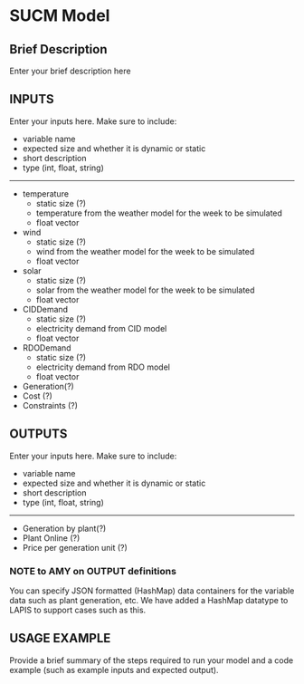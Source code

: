 # SUCM Model

## Brief Description
Enter your brief description here

## INPUTS
Enter your inputs here.  Make sure to include:
* variable name
* expected size and whether it is dynamic or static
* short description
* type (int, float, string)

---
* temperature
  * static size (?)
  * temperature from the weather model for the week to be simulated
  * float vector
* wind
  * static size (?)
  * wind from the weather model for the week to be simulated
  * float vector
* solar
  * static size (?)
  * solar from the weather model for the week to be simulated
  * float vector
* CIDDemand
  * static size (?)
  * electricity demand from CID model
  * float vector
* RDODemand
  * static size (?)
  * electricity demand from RDO model
  * float vector
* Generation(?)
* Cost (?)
* Constraints (?)

## OUTPUTS
Enter your inputs here.  Make sure to include:
* variable name
* expected size and whether it is dynamic or static
* short description
* type (int, float, string)

---

* Generation by plant(?)
* Plant Online (?)
* Price per generation unit (?)

### NOTE to AMY on OUTPUT definitions
You can specify JSON formatted (HashMap) data containers for the variable data such as plant generation, etc.  We have added a HashMap datatype to LAPIS to support cases such as this.

## USAGE EXAMPLE
Provide a brief summary of the steps required to run your model and a code example (such as example inputs and expected output).
